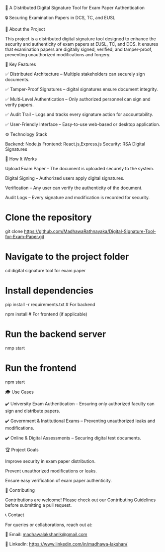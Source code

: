 📝 A Distributed Digital Signature Tool for Exam Paper Authentication

🔒 Securing Examination Papers in DCS, TC, and EUSL




🚀 About the Project

This project is a distributed digital signature tool designed to enhance the security and authenticity of exam papers at EUSL, TC, and DCS. It ensures that examination papers are digitally signed, verified, and tamper-proof, preventing unauthorized modifications and forgery.

🎯 Key Features

✅ Distributed Architecture – Multiple stakeholders can securely sign documents.

✅ Tamper-Proof Signatures – digital signatures ensure document integrity.

✅ Multi-Level Authentication – Only authorized personnel can sign and verify papers.

✅ Audit Trail – Logs and tracks every signature action for accountability.

✅ User-Friendly Interface – Easy-to-use web-based or desktop application.

⚙️ Technology Stack

Backend: Node.js
Frontend: React.js,Express.js
Security: RSA Digital Signatures

📌 How It Works

Upload Exam Paper – The document is uploaded securely to the system.

Digital Signing – Authorized users apply digital signatures.

Verification – Any user can verify the authenticity of the document.

Audit Logs – Every signature and modification is recorded for security.

# Clone the repository

git clone https://github.com/MadhawaRathnayaka/Digital-Signature-Tool-for-Exam-Paper.git

# Navigate to the project folder

cd digital signature tool for exam paper 

# Install dependencies

pip install -r requirements.txt  # For backend

npm install  # For frontend (if applicable)

# Run the backend server

nmp start

# Run the frontend

npm start

🎓 Use Cases

✔️ University Exam Authentication – Ensuring only authorized faculty can sign and distribute papers.

✔️ Government & Institutional Exams – Preventing unauthorized leaks and modifications.

✔️ Online & Digital Assessments – Securing digital test documents.

🏆 Project Goals

Improve security in exam paper distribution.

Prevent unauthorized modifications or leaks.

Ensure easy verification of exam paper authenticity.

🤝 Contributing

Contributions are welcome! Please check out our Contributing Guidelines before submitting a pull request.

📞 Contact

For queries or collaborations, reach out at:

📧 Email: madhawalakshanlk@gmail.com

🔗 LinkedIn: https://www.linkedin.com/in/madhawa-lakshan/

